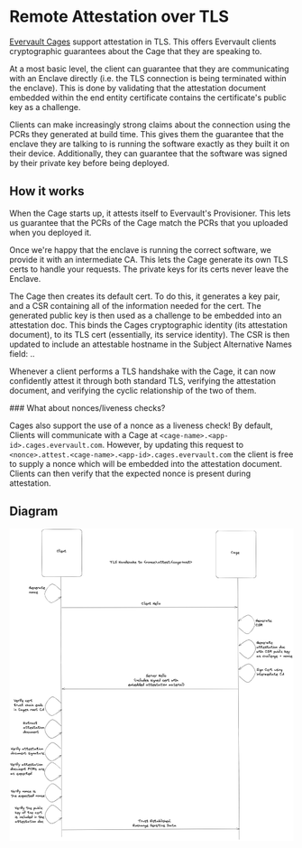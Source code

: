 # Remote Attestation over TLS

[Evervault Cages](https://docs.evervault.com/products/cages) support attestation in TLS. This offers Evervault clients cryptographic guarantees about the Cage that they are speaking to.

At a most basic level, the client can guarantee that they are communicating with an Enclave directly (i.e. the TLS connection is being terminated within the enclave). This is done by validating that the attestation document embedded within the end entity certificate contains the certificate's public key as a challenge.

Clients can make increasingly strong claims about the connection using the PCRs they generated at build time. This gives them the guarantee that the enclave they are talking to is running the software exactly as they built it on their device. Additionally, they can guarantee that the software was signed by their private key before being deployed.

## How it works

When the Cage starts up, it attests itself to Evervault's Provisioner. This lets us guarantee that the PCRs of the Cage match the PCRs that you uploaded when you deployed it.

Once we're happy that the enclave is running the correct software, we provide it with an intermediate CA. This lets the Cage generate its own TLS certs to handle your requests. The private keys for its certs never leave the Enclave.

The Cage then creates its default cert. To do this, it generates a key pair, and a CSR containing all of the information needed for the cert. The generated public key is then used as a challenge to be embedded into an attestation doc. This binds the Cages cryptographic identity (its attestation document), to its TLS cert (essentially, its service identity). The CSR is then updated to include an attestable hostname in the Subject Alternative Names field: <hex-encoded-attestation-doc>.<cage-hostname>.

Whenever a client performs a TLS handshake with the Cage, it can now confidently attest it through both standard TLS, verifying the attestation document, and verifying the cyclic relationship of the two of them.

### What about nonces/liveness checks?

Cages also support the use of a nonce as a liveness check! By default, Clients will communicate with a Cage at `<cage-name>.<app-id>.cages.evervault.com`. However, by updating this request to `<nonce>.attest.<cage-name>.<app-id>.cages.evervault.com` the client is free to supply a nonce which will be embedded into the attestation document. Clients can then verify that the expected nonce is present during attestation.

## Diagram

![Cage Attestation Flow](./static//Attestation.png)
